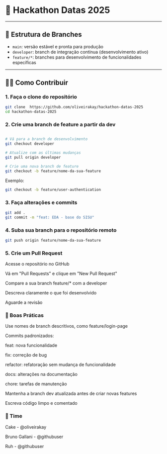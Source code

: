 # 🚀 Hackathon Datas 2025

---

## 🧱 Estrutura de Branches

- `main`: versão estável e pronta para produção
- `developer`: branch de integração contínua (desenvolvimento ativo)
- `feature/*`: branches para desenvolvimento de funcionalidades específicas

---

## 👨‍💻 Como Contribuir

### 1. Faça o clone do repositório

```bash
git clone  https://github.com/oliveirakay/hackathon-datas-2025
cd hackathon-datas-2025
```


### 2. Crie uma branch de feature a partir da dev
```bash

# Vá para a branch de desenvolvimento
git checkout developer

# Atualize com as últimas mudanças
git pull origin developer

# Crie uma nova branch de feature
git checkout -b feature/nome-da-sua-feature
```

Exemplo:

```bash
git checkout -b feature/user-authentication
```
### 3. Faça alterações e commits
```bash
git add .
git commit -m "feat: EDA - base do SISU"
```
### 4. Suba sua branch para o repositório remoto
```bash
git push origin feature/nome-da-sua-feature
```
### 5. Crie um Pull Request

Acesse o repositório no GitHub

Vá em "Pull Requests" e clique em "New Pull Request"

Compare a sua branch feature/* com a developer

Descreva claramente o que foi desenvolvido

Aguarde a revisão

### 📌 Boas Práticas

Use nomes de branch descritivos, como feature/login-page

Commits padronizados:

feat: nova funcionalidade

fix: correção de bug

refactor: refatoração sem mudança de funcionalidade

docs: alterações na documentação

chore: tarefas de manutenção

Mantenha a branch dev atualizada antes de criar novas features

Escreva código limpo e comentado

### 👥 Time
Cake - @oliveirakay

Bruno Gallani - @githubuser

Ruh - @githubuser
